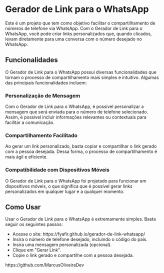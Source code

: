 <h1>Gerador de Link para o WhatsApp</h1>
Este é um projeto que tem como objetivo facilitar o compartilhamento de números de telefone via WhatsApp. Com o Gerador de Link para o WhatsApp, você pode criar links personalizados que, quando clicados, levam diretamente para uma conversa com o número desejado no WhatsApp.

<h2>Funcionalidades</h2>
O Gerador de Link para o WhatsApp possui diversas funcionalidades que tornam o processo de compartilhamento mais simples e intuitivo. Algumas das principais funcionalidades incluem:

<h3>Personalização de Mensagem</h3>
Com o Gerador de Link para o WhatsApp, é possível personalizar a mensagem que será enviada para o número de telefone selecionado. Assim, é possível incluir informações relevantes ou contextuais para facilitar a comunicação.

<h3>Compartilhamento Facilitado</h3>
Ao gerar um link personalizado, basta copiar e compartilhar o link gerado com a pessoa desejada. Dessa forma, o processo de compartilhamento é mais ágil e eficiente.

<h3>Compatibilidade com Dispositivos Móveis</h3>
O Gerador de Link para o WhatsApp foi projetado para funcionar em dispositivos móveis, o que significa que é possível gerar links personalizados em qualquer lugar e a qualquer momento.

<h2>Como Usar</h2>
Usar o Gerador de Link para o WhatsApp é extremamente simples. Basta seguir os seguintes passos:

<ul>
<li>Acesse o site: https://fyafir.github.io/gerador-de-link-whatsapp/</li>
<li>Insira o número de telefone desejado, incluindo o código do país.</li>
<li>Insira uma mensagem personalizada (opcional).</li>
<li>Clique em "Gerar Link".</li>
<li>Copie o link gerado e compartilhe com a pessoa desejada.</li>
</ul>
<h1Creditos> https://github.com/MarcusOliveiraDev</h1Creditos></h1>
